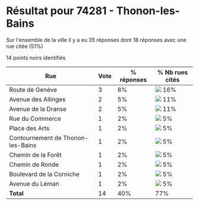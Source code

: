 # Résultat pour 74281 - Thonon-les-Bains

Sur l'ensemble de la ville il y a eu 35 réponses dont 18 réponses avec une rue citée (51%)

14 points noirs identifiés

| Rue | Vote | % réponses | % Nb rues cités|
|-----|------|------------|----------------|
| Route de Genève | 3 | 8% | <img src="../../img/bar_16.gif" />&nbsp;16%|
| Avenue des Allinges | 2 | 5% | <img src="../../img/bar_11.gif" />&nbsp;11%|
| Avenue de la Dranse | 2 | 5% | <img src="../../img/bar_11.gif" />&nbsp;11%|
| Rue du Commerce | 1 | 2% | <img src="../../img/bar_5.gif" />&nbsp;5%|
| Place des Arts | 1 | 2% | <img src="../../img/bar_5.gif" />&nbsp;5%|
| Contournement de Thonon-les-Bains | 1 | 2% | <img src="../../img/bar_5.gif" />&nbsp;5%|
| Chemin de la Forêt | 1 | 2% | <img src="../../img/bar_5.gif" />&nbsp;5%|
| Chemin de Ronde | 1 | 2% | <img src="../../img/bar_5.gif" />&nbsp;5%|
| Boulevard de la Corniche | 1 | 2% | <img src="../../img/bar_5.gif" />&nbsp;5%|
| Avenue du Léman | 1 | 2% | <img src="../../img/bar_5.gif" />&nbsp;5%|
| **Total** | 14 | 40% | 77%|
